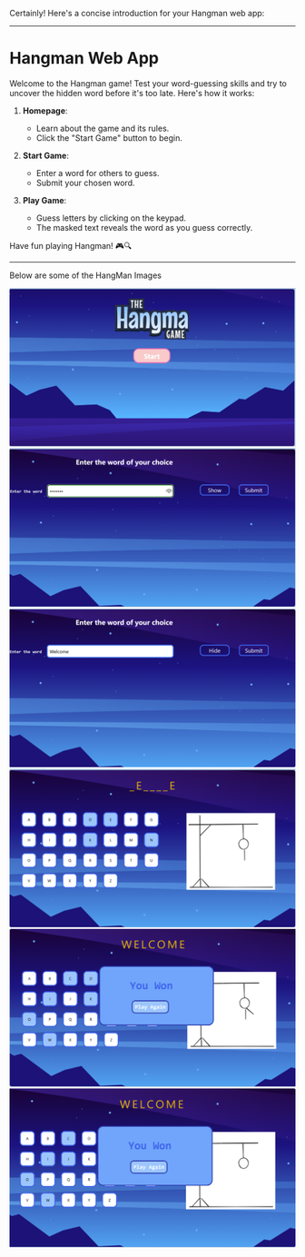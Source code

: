 Certainly! Here's a concise introduction for your Hangman web app:

---

# Hangman Web App

Welcome to the Hangman game! Test your word-guessing skills and try to uncover the hidden word before it's too late. Here's how it works:

1. **Homepage**:
   - Learn about the game and its rules.
   - Click the "Start Game" button to begin.

2. **Start Game**:
   - Enter a word for others to guess.
   - Submit your chosen word.

3. **Play Game**:
   - Guess letters by clicking on the keypad.
   - The masked text reveals the word as you guess correctly.

Have fun playing Hangman! 🎮🔍

---

Below are some of the HangMan Images

![1](ProductImages/1.png)
![2](ProductImages/2.png)
![3](ProductImages/3.png)
![4](ProductImages/4.png)
![5](ProductImages/5.png)
![6](ProductImages/6.png)
